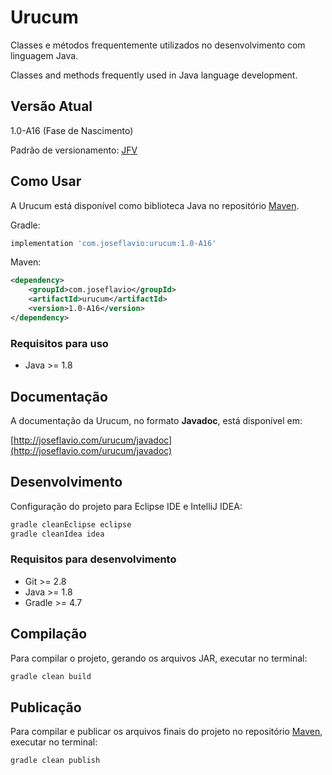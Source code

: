 # Urucum

Classes e métodos frequentemente utilizados no desenvolvimento com linguagem Java.

Classes and methods frequently used in Java language development.

## Versão Atual

1.0-A16 (Fase de Nascimento)

Padrão de versionamento: [JFV](http://joseflavio.com/jfv)

## Como Usar

A Urucum está disponível como biblioteca Java no repositório [Maven](http://search.maven.org/#artifactdetails%7Ccom.joseflavio%7Curucum%7C1.0-A16%7Cjar).

Gradle:

```groovy
implementation 'com.joseflavio:urucum:1.0-A16'
```

Maven:

```xml
<dependency>
    <groupId>com.joseflavio</groupId>
    <artifactId>urucum</artifactId>
    <version>1.0-A16</version>
</dependency>
```

### Requisitos para uso

* Java >= 1.8

## Documentação

A documentação da Urucum, no formato **Javadoc**, está disponível em:

[http://joseflavio.com/urucum/javadoc](http://joseflavio.com/urucum/javadoc)

## Desenvolvimento

Configuração do projeto para Eclipse IDE e IntelliJ IDEA:

```sh
gradle cleanEclipse eclipse
gradle cleanIdea idea
```

### Requisitos para desenvolvimento

* Git >= 2.8
* Java >= 1.8
* Gradle >= 4.7

## Compilação

Para compilar o projeto, gerando os arquivos JAR, executar no terminal:

```sh
gradle clean build
```

## Publicação

Para compilar e publicar os arquivos finais do projeto no repositório [Maven](http://search.maven.org/#artifactdetails%7Ccom.joseflavio%7Curucum%7C1.0-A16%7Cjar), executar no terminal:

```sh
gradle clean publish
```
